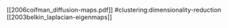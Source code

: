 [[2006coifman_diffusion-maps.pdf]]
#clustering:dimensionality-reduction
[[2003belkin_laplacian-eigenmaps]]

